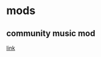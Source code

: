 # mods
## community music mod
[link](https://drive.google.com/file/d/1IPVMcNX3q1VEbeTjU4nzPrAkjh0XRmSq/view)
